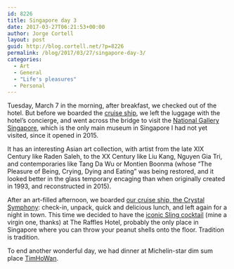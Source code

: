 ```yaml
---
id: 8226
title: Singapore day 3
date: 2017-03-27T06:21:53+00:00
author: Jorge Cortell
layout: post
guid: http://blog.cortell.net/?p=8226
permalink: /blog/2017/03/27/singapore-day-3/
categories:
  - Art
  - General
  - "Life's pleasures"
  - Personal
---
```

Tuesday, March 7 in the morning, after breakfast, we checked out of the hotel. But before we boarded the [cruise ship](http://www.crystalcruises.com/asia-cruises/singapore-to-hong-kong--7205), we left the luggage with the hotel’s concierge, and went across the bridge to visit the [National Gallery Singapore](http://www.nationalgallery.sg), which is the only main museum in Singapore I had not yet visited, since it opened in 2015.

It has an interesting Asian art collection, with artist from the late XIX Century like Raden Saleh, to the XX Century like Liu Kang, Nguyen Gia Tri, and contemporaries like Tang Da Wu or Montien Boonma (whose “The Pleasure of Being, Crying, Dying and Eating” was being restored, and it looked better in the glass temporary encaging than when originally created in 1993, and reconstructed in 2015).

After an art-filled afternoon, we boarded [our cruise ship, the Crystal Symphony](http://www.crystalcruises.com/asia-cruises/singapore-to-hong-kong--7205): check-in, unpack, quick and delicious lunch, and left again for a night in town. This time we decided to have the [iconic Sling cocktail](https://en.wikipedia.org/wiki/Singapore_Sling) (mine a virgin one, thanks) at The Raffles Hotel, probably the only place in Singapore where you can throw your peanut shells onto the floor. Tradition is tradition.

To end another wonderful day, we had dinner at Michelin-star dim sum place [TimHoWan](http://www.timhowan.com/country/singapore/).